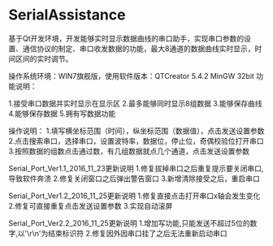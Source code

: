 # SerialAssistance
基于Qt开发环境，开发能够实时显示数据曲线的串口助手，实现串口参数的设置、通信协议的制定、串口收发数据的功能，最大8通道的数据曲线实时显示，时间区间的实时调节。

操作系统环境：WIN7旗舰版，使用软件版本：QTCreator 5.4.2 MinGW 32bit
功能说明：

1.接受串口数据并实时显示在显示区
2.最多能够同时显示8组数据
3.能够保存曲线
4.能够保存数据
5.拥有写数据功能

操作说明：
1.填写横坐标范围（时间），纵坐标范围（数据值），点击发送设置参数
2.点击搜索串口，选择串口，设置波特率，数据位，停止位，奇偶校验位打开串口
3.按照数据的组数点击通过数，有几组数据就点几个通道，点击发送设置参数

Serial_Port_Ver1.1_2016_11_23更新说明
1.修复拔掉串口之后重复提示要关闭串口,导致软件奔溃
2.修复关闭窗口之后弹出警告窗口
3.新增清除接受之后，重启串口

Serial_Port_Ver1.2_2016_11_25更新说明
1.修复直接点击打开串口x轴会发生变化
2.修复可直接重复点击发送设置参数
3.实现自动滚屏

Serial_Port_Ver2.2_2016_11_25更新说明
1.增加写功能,只能发送不超过5位的数字,以'\r\n'为结束标识符
2.修复因外因串口挂了之后无法重新启动串口
